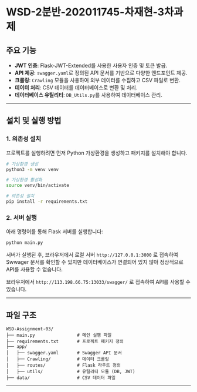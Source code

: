 
# WSD-2분반-202011745-차재현-3차과제


## 주요 기능
- **JWT 인증**: Flask-JWT-Extended를 사용한 사용자 인증 및 토큰 발급.
- **API 제공**: `swagger.yaml`로 정의된 API 문서를 기반으로 다양한 엔드포인트 제공.
- **크롤링**: `Crawling` 모듈을 사용하여 외부 데이터를 수집하고 CSV 파일로 변환.
- **데이터 처리**: CSV 데이터를 데이터베이스로 변환 및 처리.
- **데이터베이스 유틸리티**: `DB_Utils.py`를 사용하여 데이터베이스 관리.

---

## 설치 및 실행 방법

### 1. 의존성 설치
프로젝트를 실행하려면 먼저 Python 가상환경을 생성하고 패키지를 설치해야 합니다.

```bash
# 가상환경 생성
python3 -m venv venv

# 가상환경 활성화
source venv/bin/activate

# 의존성 설치
pip install -r requirements.txt
```

### 2. 서버 실행
아래 명령어를 통해 Flask 서버를 실행합니다:

```bash
python main.py
```

서버가 실행된 후, 브라우저에서 로컬 서버 `http://127.0.0.1:3000` 로 접속하여 Swwager 문서를 확인할 수 있지만 데이터베이스가 연결되어 있지 않아 정상적으로 API를 사용할 수 없습니다.

브라우저에서 `http://113.198.66.75:13033/swagger/` 로 접속하여 API를 사용할 수 있습니다.

---
## 파일 구조
```
WSD-Assignment-03/
├── main.py                # 메인 실행 파일
├── requirements.txt       # 프로젝트 패키지 정의
├── app/
│   ├── swagger.yaml       # Swagger API 문서
│   ├── Crawling/          # 데이터 크롤링
│   ├── routes/            # Flask 라우트 정의
│   ├── utils/             # 유틸리티 모듈 (DB, JWT)
├── data/                  # CSV 데이터 파일
```

---
